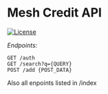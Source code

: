 # Mesh Credit API

[![License][ico-license]](https://opensource.org/licenses/Apache-2.0)

*Endpoints:*
```
GET /auth
GET /search?q={QUERY}
POST /add {POST_DATA}
```
Also all enpoints listed in /index

[ico-license]: https://img.shields.io/badge/License-Apache%202.0-blue.svg
